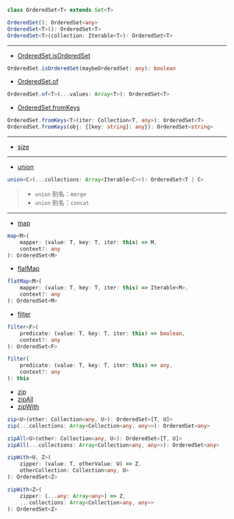 ```ts
class OrderedSet<T> extends Set<T>
```

```ts
OrderedSet(): OrderedSet<any>
OrderedSet<T>(): OrderedSet<T>
OrderedSet<T>(collection: Iterable<T>): OrderedSet<T>
```

---

- [OrderedSet.isOrderedSet](https://facebook.github.io/immutable-js/docs/#/OrderedSet/isOrderedSet)

```ts
OrderedSet.isOrderedSet(maybeOrderedSet: any): boolean
```

- [OrderedSet.of](https://facebook.github.io/immutable-js/docs/#/OrderedSet/of)

```ts
OrderedSet.of<T>(...values: Array<T>): OrderedSet<T>
```

- [OrderedSet.fromKeys](https://facebook.github.io/immutable-js/docs/#/OrderedSet/fromKeys)

```ts
OrderedSet.fromKeys<T>(iter: Collection<T, any>): OrderedSet<T>
OrderedSet.fromKeys(obj: {[key: string]: any}): OrderedSet<string>
```

---

- [size](https://facebook.github.io/immutable-js/docs/#/OrderedSet/size)

---

- [union](https://facebook.github.io/immutable-js/docs/#/OrderedSet/union)

```ts
union<C>(...collections: Array<Iterable<C>>): OrderedSet<T | C>
```

> - `union` 别名：`merge`
> - `union` 别名：`concat`

---

- [map](https://facebook.github.io/immutable-js/docs/#/OrderedSet/map)

```ts
map<M>(
    mapper: (value: T, key: T, iter: this) => M,
    context?: any
): OrderedSet<M>
```

- [flatMap](https://facebook.github.io/immutable-js/docs/#/OrderedSet/flatMap)

```ts
flatMap<M>(
    mapper: (value: T, key: T, iter: this) => Iterable<M>,
    context?: any
): OrderedSet<M>
```

- [filter](https://facebook.github.io/immutable-js/docs/#/OrderedSet/filter)

```ts
filter<F>(
    predicate: (value: T, key: T, iter: this) => boolean,
    context?: any
): OrderedSet<F>

filter(
    predicate: (value: T, key: T, iter: this) => any,
    context?: any
): this
```

- [zip](https://facebook.github.io/immutable-js/docs/#/OrderedSet/zip)
- [zipAll](https://facebook.github.io/immutable-js/docs/#/OrderedSet/zipAll)
- [zipWith](https://facebook.github.io/immutable-js/docs/#/OrderedSet/zipWith)

```ts
zip<U>(other: Collection<any, U>): OrderedSet<[T, U]>
zip(...collections: Array<Collection<any, any>>): OrderedSet<any>

zipAll<U>(other: Collection<any, U>): OrderedSet<[T, U]>
zipAll(...collections: Array<Collection<any, any>>): OrderedSet<any>

zipWith<U, Z>(
    zipper: (value: T, otherValue: U) => Z,
    otherCollection: Collection<any, U>
): OrderedSet<Z>

zipWith<Z>(
    zipper: (...any: Array<any>) => Z,
    ...collections: Array<Collection<any, any>>
): OrderedSet<Z>
```
